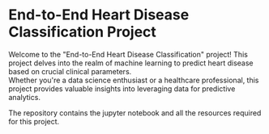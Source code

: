 # End-to-End Heart Disease Classification Project

Welcome to the "End-to-End Heart Disease Classification" project! This project delves into the realm of machine learning to predict heart disease based on crucial clinical parameters. <br>Whether you're a data science enthusiast or a healthcare professional, this project provides valuable insights into leveraging data for predictive analytics.

The repository contains the jupyter notebook and all the resources required for this project.
